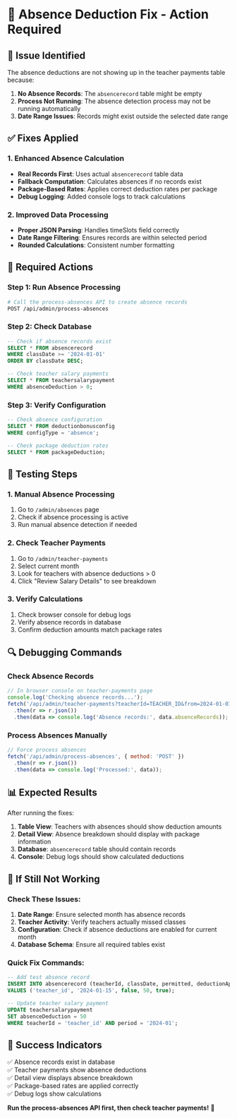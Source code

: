 # 🔧 **Absence Deduction Fix - Action Required**

## 🚨 **Issue Identified**

The absence deductions are not showing up in the teacher payments table because:

1. **No Absence Records**: The `absencerecord` table might be empty
2. **Process Not Running**: The absence detection process may not be running automatically
3. **Date Range Issues**: Records might exist outside the selected date range

## ✅ **Fixes Applied**

### **1. Enhanced Absence Calculation**
- **Real Records First**: Uses actual `absencerecord` table data
- **Fallback Computation**: Calculates absences if no records exist
- **Package-Based Rates**: Applies correct deduction rates per package
- **Debug Logging**: Added console logs to track calculations

### **2. Improved Data Processing**
- **Proper JSON Parsing**: Handles timeSlots field correctly
- **Date Range Filtering**: Ensures records are within selected period
- **Rounded Calculations**: Consistent number formatting

## 🚀 **Required Actions**

### **Step 1: Run Absence Processing**
```bash
# Call the process-absences API to create absence records
POST /api/admin/process-absences
```

### **Step 2: Check Database**
```sql
-- Check if absence records exist
SELECT * FROM absencerecord 
WHERE classDate >= '2024-01-01' 
ORDER BY classDate DESC;

-- Check teacher salary payments
SELECT * FROM teachersalarypayment 
WHERE absenceDeduction > 0;
```

### **Step 3: Verify Configuration**
```sql
-- Check absence configuration
SELECT * FROM deductionbonusconfig 
WHERE configType = 'absence';

-- Check package deduction rates
SELECT * FROM packageDeduction;
```

## 🎯 **Testing Steps**

### **1. Manual Absence Processing**
1. Go to `/admin/absences` page
2. Check if absence processing is active
3. Run manual absence detection if needed

### **2. Check Teacher Payments**
1. Go to `/admin/teacher-payments`
2. Select current month
3. Look for teachers with absence deductions > 0
4. Click "Review Salary Details" to see breakdown

### **3. Verify Calculations**
1. Check browser console for debug logs
2. Verify absence records in database
3. Confirm deduction amounts match package rates

## 🔍 **Debugging Commands**

### **Check Absence Records**
```javascript
// In browser console on teacher-payments page
console.log('Checking absence records...');
fetch('/api/admin/teacher-payments?teacherId=TEACHER_ID&from=2024-01-01&to=2024-01-31')
  .then(r => r.json())
  .then(data => console.log('Absence records:', data.absenceRecords));
```

### **Process Absences Manually**
```javascript
// Force process absences
fetch('/api/admin/process-absences', { method: 'POST' })
  .then(r => r.json())
  .then(data => console.log('Processed:', data));
```

## 📊 **Expected Results**

After running the fixes:

1. **Table View**: Teachers with absences should show deduction amounts
2. **Detail View**: Absence breakdown should display with package information
3. **Database**: `absencerecord` table should contain records
4. **Console**: Debug logs should show calculated deductions

## 🚨 **If Still Not Working**

### **Check These Issues:**

1. **Date Range**: Ensure selected month has absence records
2. **Teacher Activity**: Verify teachers actually missed classes
3. **Configuration**: Check if absence deductions are enabled for current month
4. **Database Schema**: Ensure all required tables exist

### **Quick Fix Commands:**

```sql
-- Add test absence record
INSERT INTO absencerecord (teacherId, classDate, permitted, deductionApplied, reviewedByManager)
VALUES ('teacher_id', '2024-01-15', false, 50, true);

-- Update teacher salary payment
UPDATE teachersalarypayment 
SET absenceDeduction = 50 
WHERE teacherId = 'teacher_id' AND period = '2024-01';
```

## 🎯 **Success Indicators**

✅ Absence records exist in database  
✅ Teacher payments show absence deductions  
✅ Detail view displays absence breakdown  
✅ Package-based rates are applied correctly  
✅ Debug logs show calculations  

**Run the process-absences API first, then check teacher payments!** 🚀